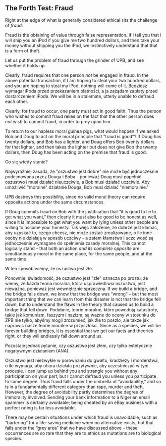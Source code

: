 ## The Forth Test: Fraud

Right at the edge of what is generally considered ethical sits the challenge of *fraud*.

Fraud is the obtaining of value through false representation. If I tell you that I will ship you an iPod if you give me two hundred dollars, and then take your money without shipping you the iPod, we instinctively understand that that is a form of theft.

Let us put the problem of fraud through the grinder of UPB, and see whether it holds up.

Clearly, fraud requires that one person *not* be engaged in fraud. In the above potential transaction, if I am hoping to steal your two hundred dollars, and you are hoping to steal my iPod, nothing will come of it. Będziesz wymagał iPoda przed przekazaniem płatności, a ja zażądam zapłaty przed dostarczeniem iPoda. We will be in a stalemate, utterly unable to defraud each other.

Clearly, for fraud to occur, one party must act in good faith. Thus the person who wishes to commit fraud relies on the fact that the other person does *not* wish to commit fraud, in order to prey upon him.

To return to our hapless moral guinea pigs, what would happen if we asked Bob and Doug to act on the moral principle that “fraud is good”? If Doug has twenty dollars, and Bob has a lighter, and Doug offers Bob twenty dollars for that lighter, and then takes the lighter but does not give Bob the twenty dollars, then Doug has been acting on the premise that fraud is good.

Co się wtedy stanie?

Najwyraźniej zasada, że "oszustwo jest dobre" nie może być jednocześnie podejmowana przez Douga i Boba - ponieważ Doug musi popełnić oszustwo i musi działać nieuczciwie, a Bob musi działać uczciwie. Aby umożliwić "moralne" działanie Douga, Bob musi działać "niemoralnie."

UPB destroys this possibility, since no valid moral theory can require opposite actions under the same circumstances.

If Doug commits fraud on Bob with the justification that “it is good to lie to get what you want,” then clearly it must also be good to be honest as well, since it is impossible to get what you want by lying unless other people are willing to assume your honesty. Tak więc założenie, że dobrze jest kłamać, aby uzyskać to, czego chcesz, nie może zostać zrealizowane, o ile inne osoby nie działają w sposób uczciwy - a zatem kłamstwo i uczciwość są jednocześnie wymagane do spełnienia zasady moralnej. This cannot logically stand – that both an action *and its complete opposite* are simultaneously moral in the same place, for the same people, and at the same time.

W ten sposób wiemy, że oszustwo jest złe.

Ponownie, świadomość, że oszustwo jest "złe" oznacza po prostu, że wiemy, że każda teoria moralna, która usprawiedliwia oszustwo, jest nieważna, ponieważ jest wewnętrznie sprzeczna. If we build a bridge, and the bridge falls down, we know that the bridge was “wrong” – but the most important thing that we can learn from this disaster is not that the bridge fell down, but to understand the flaws in the theory that caused us to build a bridge that fell down. Podobnie, teorie moralne, które powodują katastrofy, takie jak komunizm, faszyzm i nazizm, są ważne do oceny w stosunku do ZPB nie tylko, abyśmy mogli zrozumieć, jak źle to poszło, ale także jak naprawić nasze teorie moralne w przyszłości. Since as a species, we will be forever building bridges, it is essential that we get our facts and theories right, or they will endlessly fall down around us.

Pozostaje jednak pytanie, czy oszustwo jest złem, czy tylko estetycznie negatywnym działaniem (ANA).

Oszustwo jest niezwykłe w porównaniu do gwałtu, kradzieży i morderstwa, o ile wymaga, aby ofiara działała pozytywnie, aby uczestniczyć w tym procesie. I can jump up behind you and strangle you without any participation on your part, but I cannot defraud you unless you participate to some degree. Thus fraud falls under the umbrella of “avoidability,” and so is in a fundamentally different category than rape, murder and theft. However, the degree of avoidability partly determines the degree of immorality involved. Sending your bank information to a Nigerian email spammer is certainly avoidable; being cheated by an eBay business with a perfect rating is far less avoidable.

There may be certain situations under which fraud is unavoidable, such as “bartering” for a life-saving medicine when no alternative exists, but that falls under the “grey area” that we have discussed above – these occurrences are so rare that they are to ethics as mutations are to biological species.